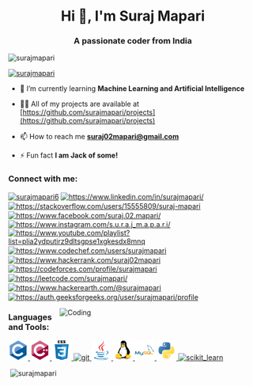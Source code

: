<h1 align="center">Hi 👋, I'm Suraj Mapari</h1>
<h3 align="center">A passionate coder from India</h3>

<p align="left"> <img src="https://komarev.com/ghpvc/?username=surajmapari&label=Profile%20views&color=0e75b6&style=flat" alt="surajmapari" /> </p>

<p align="left"> <a href="https://github.com/ryo-ma/github-profile-trophy"><img src="https://github-profile-trophy.vercel.app/?username=surajmapari" alt="surajmapari" /></a> </p>

- 🌱 I’m currently learning **Machine Learning and Artificial Intelligence**

- 👨‍💻 All of my projects are available at [https://github.com/surajmapari/projects](https://github.com/surajmapari/projects)

- 📫 How to reach me **suraj02mapari@gmail.com**

- ⚡ Fun fact **I am Jack of some!**

<h3 align="left">Connect with me:</h3>
<p align="left">
<a href="https://twitter.com/surajmapari6" target="blank"><img align="center" src="https://raw.githubusercontent.com/rahuldkjain/github-profile-readme-generator/master/src/images/icons/Social/twitter.svg" alt="surajmapari6" height="30" width="40" /></a>
<a href="https://www.linkedin.com/in/surajmapari/" target="blank"><img align="center" src="https://raw.githubusercontent.com/rahuldkjain/github-profile-readme-generator/master/src/images/icons/Social/linked-in-alt.svg" alt="https://www.linkedin.com/in/surajmapari/" height="30" width="40" /></a>
<a href="https://stackoverflow.com/users/15555809/suraj-mapari" target="blank"><img align="center" src="https://raw.githubusercontent.com/rahuldkjain/github-profile-readme-generator/master/src/images/icons/Social/stack-overflow.svg" alt="https://stackoverflow.com/users/15555809/suraj-mapari" height="30" width="40" /></a>
<a href="https://www.facebook.com/suraj.02.mapari/" target="blank"><img align="center" src="https://raw.githubusercontent.com/rahuldkjain/github-profile-readme-generator/master/src/images/icons/Social/facebook.svg" alt="https://www.facebook.com/suraj.02.mapari/" height="30" width="40" /></a>
<a href="https://www.instagram.com/s.u.r.a.j_m.a.p.a.r.i/" target="blank"><img align="center" src="https://raw.githubusercontent.com/rahuldkjain/github-profile-readme-generator/master/src/images/icons/Social/instagram.svg" alt="https://www.instagram.com/s.u.r.a.j_m.a.p.a.r.i/" height="30" width="40" /></a>
<a href="https://www.youtube.com/channel/UCOTr9ho23SQME_6rF1U6f-g/featured" target="blank"><img align="center" src="https://raw.githubusercontent.com/rahuldkjain/github-profile-readme-generator/master/src/images/icons/Social/youtube.svg" alt="https://www.youtube.com/playlist?list=plia2ydputirz9dltsgpse1xgkesdx8mnq" height="30" width="40" /></a>
<a href="https://www.codechef.com/users/surajmapari" target="blank"><img align="center" src="https://cdn.jsdelivr.net/npm/simple-icons@3.1.0/icons/codechef.svg" alt="https://www.codechef.com/users/surajmapari" height="30" width="40" /></a>
<a href="https://www.hackerrank.com/surajmapari" target="blank"><img align="center" src="https://raw.githubusercontent.com/rahuldkjain/github-profile-readme-generator/master/src/images/icons/Social/hackerrank.svg" alt="https://www.hackerrank.com/suraj02mapari" height="30" width="40" /></a>
<a href="https://codeforces.com/profile/surajmapari" target="blank"><img align="center" src="https://cdn.jsdelivr.net/npm/simple-icons@3.0.1/icons/codeforces.svg" alt="https://codeforces.com/profile/surajmapari" height="30" width="40" /></a>
<a href="https://leetcode.com/surajmapari/" target="blank"><img align="center" src="https://raw.githubusercontent.com/rahuldkjain/github-profile-readme-generator/master/src/images/icons/Social/leet-code.svg" alt="https://leetcode.com/surajmapari/" height="30" width="40" /></a>
<a href="https://www.hackerearth.com/@surajmapari" target="blank"><img align="center" src="https://raw.githubusercontent.com/rahuldkjain/github-profile-readme-generator/master/src/images/icons/Social/hackerearth.svg" alt="https://www.hackerearth.com/@surajmapari" height="30" width="40" /></a>
<a href="https://geeksforgeeks.org/user/surajmapari/profile" target="blank"><img align="center" src="https://raw.githubusercontent.com/rahuldkjain/github-profile-readme-generator/master/src/images/icons/Social/geeks-for-geeks.svg" alt="https://auth.geeksforgeeks.org/user/surajmapari/profile" height="30" width="40" /></a>
</p>
              
<img align="right" alt="Coding" width="400" src="https://cdn.dribbble.com/users/1292677/screenshots/6139167/media/5387dc7e035b3efe9d94516044de66a4.gif">

<h3 align="left">Languages and Tools:</h3>
<p align="left"> <a href="https://www.cprogramming.com/" target="_blank"> <img src="https://raw.githubusercontent.com/devicons/devicon/master/icons/c/c-original.svg" alt="c" width="40" height="40"/> </a> <a href="https://www.w3schools.com/cpp/" target="_blank"> <img src="https://raw.githubusercontent.com/devicons/devicon/master/icons/cplusplus/cplusplus-original.svg" alt="cplusplus" width="40" height="40"/> </a> <a href="https://www.w3schools.com/css/" target="_blank"> <img src="https://raw.githubusercontent.com/devicons/devicon/master/icons/css3/css3-original-wordmark.svg" alt="css3" width="40" height="40"/> </a> <a href="https://git-scm.com/" target="_blank"> <img src="https://www.vectorlogo.zone/logos/git-scm/git-scm-icon.svg" alt="git" width="40" height="40"/> </a> <a href="https://www.java.com" target="_blank"> <img src="https://raw.githubusercontent.com/devicons/devicon/master/icons/java/java-original.svg" alt="java" width="40" height="40"/> </a> <a href="https://www.linux.org/" target="_blank"> <img src="https://raw.githubusercontent.com/devicons/devicon/master/icons/linux/linux-original.svg" alt="linux" width="40" height="40"/> </a> <a href="https://www.mysql.com/" target="_blank"> <img src="https://raw.githubusercontent.com/devicons/devicon/master/icons/mysql/mysql-original-wordmark.svg" alt="mysql" width="40" height="40"/> </a> <a href="https://www.python.org" target="_blank"> <img src="https://raw.githubusercontent.com/devicons/devicon/master/icons/python/python-original.svg" alt="python" width="40" height="40"/> </a> <a href="https://scikit-learn.org/" target="_blank"> <img src="https://upload.wikimedia.org/wikipedia/commons/0/05/Scikit_learn_logo_small.svg" alt="scikit_learn" width="40" height="40"/> </a> </p>

<p>&nbsp;<img align="center" src="https://github-readme-stats.vercel.app/api?username=surajmapari&show_icons=true&locale=en" alt="surajmapari" /></p>
